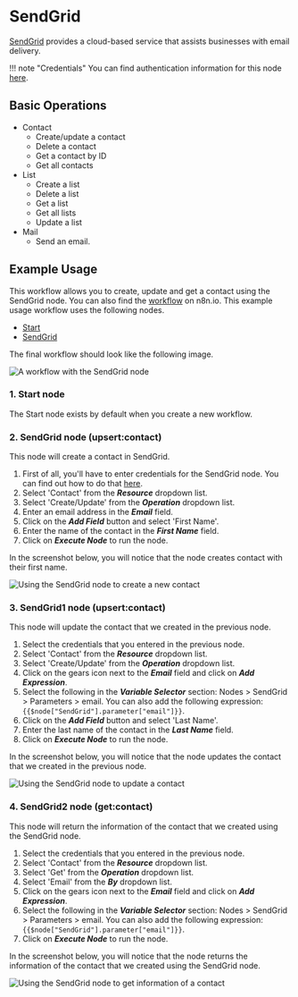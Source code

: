 # SendGrid

[SendGrid](https://SendGrid.co) provides a cloud-based service that assists businesses with email delivery.

!!! note "Credentials"
    You can find authentication information for this node [here](/integrations/credentials/sendgrid/).


## Basic Operations

* Contact
    * Create/update a contact
    * Delete a contact
    * Get a contact by ID
    * Get all contacts
* List
    * Create a list
    * Delete a list
    * Get a list
    * Get all lists
    * Update a list
* Mail
    * Send an email.

## Example Usage

This workflow allows you to create, update and get a contact using the SendGrid node. You can also find the [workflow](https://n8n.io/workflows/901) on n8n.io. This example usage workflow uses the following nodes.
- [Start](/integrations/core-nodes/n8n-nodes-base.start/)
- [SendGrid]()

The final workflow should look like the following image.

![A workflow with the SendGrid node](/_images/integrations/nodes/sendgrid/workflow.png)

### 1. Start node

The Start node exists by default when you create a new workflow.

### 2. SendGrid node (upsert:contact)

This node will create a contact in SendGrid.

1. First of all, you'll have to enter credentials for the SendGrid node. You can find out how to do that [here](/integrations/credentials/sendgrid/).
2. Select 'Contact' from the ***Resource*** dropdown list.
3. Select 'Create/Update' from the ***Operation*** dropdown list.
4. Enter an email address in the ***Email*** field.
5. Click on the ***Add Field*** button and select 'First Name'.
6. Enter the name of the contact in the ***First Name*** field.
7. Click on ***Execute Node*** to run the node.

In the screenshot below, you will notice that the node creates contact with their first name.

![Using the SendGrid node to create a new contact](/_images/integrations/nodes/sendgrid/sendgrid_node.png)

### 3. SendGrid1 node (upsert:contact)

This node will update the contact that we created in the previous node.


1. Select the credentials that you entered in the previous node.
2. Select 'Contact' from the ***Resource*** dropdown list.
3. Select 'Create/Update' from the ***Operation*** dropdown list.
4. Click on the gears icon next to the ***Email*** field and click on ***Add Expression***.
5. Select the following in the ***Variable Selector*** section: Nodes > SendGrid > Parameters > email. You can also add the following expression: `{{$node["SendGrid"].parameter["email"]}}`.
6. Click on the ***Add Field*** button and select 'Last Name'.
7. Enter the last name of the contact in the ***Last Name*** field.
8. Click on ***Execute Node*** to run the node.

In the screenshot below, you will notice that the node updates the contact that we created in the previous node.

![Using the SendGrid node to update a contact](/_images/integrations/nodes/sendgrid/sendgrid1_node.png)

### 4. SendGrid2 node (get:contact)

This node will return the information of the contact that we created using the SendGrid node.

1. Select the credentials that you entered in the previous node.
2. Select 'Contact' from the ***Resource*** dropdown list.
3. Select 'Get' from the ***Operation*** dropdown list.
4. Select 'Email' from the ***By*** dropdown list.
5. Click on the gears icon next to the ***Email*** field and click on ***Add Expression***.
6. Select the following in the ***Variable Selector*** section: Nodes > SendGrid > Parameters > email. You can also add the following expression: `{{$node["SendGrid"].parameter["email"]}}`.
7. Click on ***Execute Node*** to run the node.


In the screenshot below, you will notice that the node returns the information of the contact that we created using the SendGrid node.

![Using the SendGrid node to get information of a contact](/_images/integrations/nodes/sendgrid/sendgrid2_node.png)
